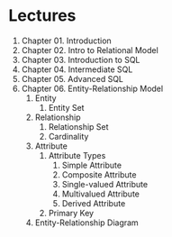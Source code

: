 # Lectures
1. Chapter 01. Introduction
2. Chapter 02. Intro to Relational Model
3. Chapter 03. Introduction to SQL
4. Chapter 04. Intermediate SQL
5. Chapter 05. Advanced SQL
6. Chapter 06. Entity-Relationship Model
    1. Entity
       1. Entity Set
    2. Relationship
       1. Relationship Set
       2. Cardinality
    3. Attribute
       1. Attribute Types
          1. Simple Attribute
          2. Composite Attribute
          3. Single-valued Attribute
          4. Multivalued Attribute
          5. Derived Attribute
       2. Primary Key
    4. Entity-Relationship Diagram
